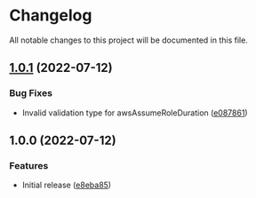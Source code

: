 # Changelog

All notable changes to this project will be documented in this file.

## [1.0.1](https://github.com/casperbiering/semantic-release-s3-upload-as-variable/compare/v1.0.0...v1.0.1) (2022-07-12)


### Bug Fixes

* Invalid validation type for awsAssumeRoleDuration ([e087861](https://github.com/casperbiering/semantic-release-s3-upload-as-variable/commit/e0878616a4c1851e94764aa46375f8ff33b7b8e4))

## 1.0.0 (2022-07-12)


### Features

* Initial release ([e8eba85](https://github.com/casperbiering/semantic-release-s3-upload-as-variable/commit/e8eba8531c2a221e1007f7e758e72c334439dbc0))
